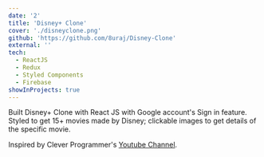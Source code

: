 ```yaml
---
date: '2'
title: 'Disney+ Clone'
cover: './disneyclone.png'
github: 'https://github.com/8uraj/Disney-Clone'
external: ''
tech:
  - ReactJS
  - Redux
  - Styled Components
  - Firebase
showInProjects: true
---
```


Built Disney+ Clone with React JS with Google account's Sign in feature. Styled to get 15+ movies made by Disney; clickable images to get details of the specific movie.

Inspired by Clever Programmer's [Youtube Channel](https://www.youtube.com/channel/UCqrILQNl5Ed).
